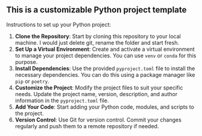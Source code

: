 ## This is a customizable Python project template 

Instructions to set up your Python project:
1. **Clone the Repository**: Start by cloning this repository to your local machine. I would just delete git, rename the folder and start fresh.
2. **Set Up a Virtual Environment**: Create and activate a virtual environment to manage your
    project dependencies. You can use `venv` or `conda` for this purpose.
3. **Install Dependencies**: Use the provided `pyproject.toml` file to install the necessary
    dependencies. You can do this using a package manager like `pip` or `poetry`.
4. **Customize the Project**: Modify the project files to suit your specific needs. Update the
    project name, version, description, and author information in the `pyproject.toml` file.
5. **Add Your Code**: Start adding your Python code, modules, and scripts to the project.
6. **Version Control**: Use Git for version control. Commit your changes regularly and push them to a remote
    repository if needed.   